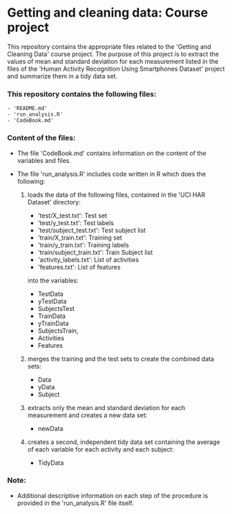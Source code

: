 Getting and cleaning data: Course project
==================================================================

This repository contains the appropriate files related to the 'Getting and Cleaning Data' course project. The purpose of this project is to extract the values of mean and standard deviation for each measurement listed in the files of the 'Human Activity Recognition Using Smartphones Dataset' project and summarize them in a tidy data set.


### This repository contains the following files:

    - 'README.md'
    - 'run_analysis.R'
    - 'CodeBook.md'


### Content of the files:

- The file 'CodeBook.md' contains information on the content of the variables and files.

- The file 'run_analysis.R' includes code written in R which does the following:

    1) loads the data of the following files, contained in the 'UCI HAR Dataset' directory:

         - 'test/X_test.txt': Test set
         - 'test/y_test.txt': Test labels
         - 'test/subject_test.txt': Test subject list
         - 'train/X_train.txt': Training set
         - 'train/y_train.txt': Training labels
         - 'train/subject_train.txt': Train Subject list
         - 'activity_labels.txt': List of activities
         - 'features.txt': List of features

       into the variables: 

         - TestData
         - yTestData 
         - SubjectsTest 
         - TrainData 
         - yTrainData 
         - SubjectsTrain, 
         - Activities 
         - Features
        

    2) merges the training and the test sets to create the combined data sets: 

         - Data 
         - yData 
         - Subject
    
    3) extracts only the mean and standard deviation for each measurement and creates a new data set: 
         
         - newData

    4) creates a second, independent tidy data set containing the average of each variable for each activity and each subject:

         - TidyData
### Note:

- Additional descriptive information on each step of the procedure is provided in the 'run_analysis.R' file itself.